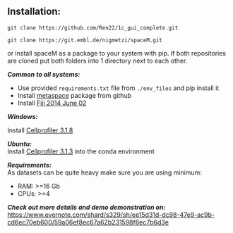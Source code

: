 ## Installation:

`git clone https://github.com/Ren22/1c_gui_complete.git`

`git clone https://git.embl.de/nigmetzi/spaceM.git`

or install spaceM as a package to your system with pip. If both repositories are cloned put both folders into 1 directory next to each other.

<strong><em>Common to all systems:</em></strong>

- Use provided `requirements.txt` file from `./env_files` and pip install it
- Install [metaspace](https://github.com/metaspace2020/metaspace/tree/master/metaspace/python-client) package from github
- Install [Fiji 2014 June 02](https://imagej.net/Fiji/Downloads)
</ul>
<strong><em>Windows:</em></strong>

Install [Cellprofiler 3.1.8](https://cellprofiler.org/releases/)

<strong><em>Ubuntu:</em></strong>  
Install [Cellprofiler 3.1.3](https://github.com/CellProfiler/CellProfiler/wiki/Conda-Installation) into the conda environment 

<strong><em>Requirements:</em></strong>  
As datasets can be quite heavy make sure you are using minimum:
- RAM: >=16 Gb
- CPUs: >=4
    
<strong><em>Check out more details and demo demonstration on:</em></strong>  
https://www.evernote.com/shard/s329/sh/ee15d31d-dc98-47e9-ac9b-cd6ec70eb600/59a06ef8ec67a62b231598f6ec7b6d3e
